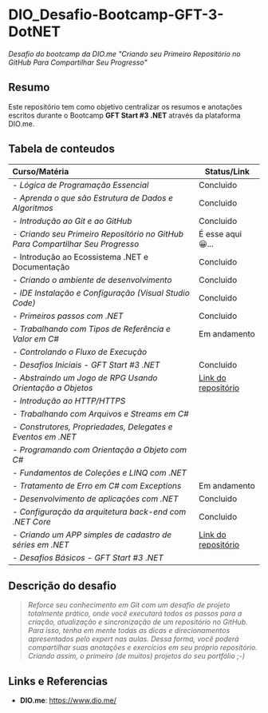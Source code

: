 # DIO_Desafio-Bootcamp-GFT-3-DotNET
*Desafio do bootcamp da DIO.me "Criando seu Primeiro Repositório no GitHub Para Compartilhar Seu Progresso"*

## Resumo

Este repositório tem como objetivo centralizar os resumos e anotações escritos durante o Bootcamp **GFT Start #3 .NET** através da plataforma DIO.me.



## Tabela de conteudos

| Curso/Matéria                                                | Status/Link                                                  |
| :----------------------------------------------------------- | ------------------------------------------------------------ |
| *- Lógica de Programação Essencial*                          | Concluido                                                    |
| *- Aprenda o que são Estrutura de Dados e Algoritmos*        | Concluido                                                    |
| *- Introdução ao Git e ao GitHub*                            | Concluido                                                    |
| *- Criando seu Primeiro Repositório no GitHub Para Compartilhar Seu Progresso* | É esse aqui 😀...                          |
| - Introdução ao Ecossistema .NET e Documentação              | Concluido                                                    |
| *- Criando o ambiente de desenvolvimento*                    | Concluido                                                    |
| *- IDE Instalação e Configuração (Visual Studio Code)*       | Concluido                                                    |
| *- Primeiros passos com .NET*                                | Concluido                                                    |
| *- Trabalhando com Tipos de Referência e Valor em C#*        | Em andamento                                                 |
| *- Controlando o Fluxo de Execução*                          |                                                              |
| *- Desafios Iniciais - GFT Start #3 .NET*                    | Concluido                                                    |
| *- Abstraindo um Jogo de RPG Usando Orientação a Objetos*    | [Link do repositório](https://github.com/BR-Darkness/Projeto_RPG_Bootcamp_GFT_Start_3) |
| *- Introdução ao HTTP/HTTPS*                                 |                                                              |
| *- Trabalhando com Arquivos e Streams em C#*                 |                                                              |
| *- Construtores, Propriedades, Delegates e Eventos em .NET*  |                                                              |
| *- Programando com Orientação a Objeto com C#*               |                                                              |
| *- Fundamentos de Coleções e LINQ com .NET*                  |                                                              |
| *- Tratamento de Erro em C# com Exceptions*                  | Em andamento                                                 |
| *- Desenvolvimento de aplicações com .NET*                   | Concluido                                                    |
| *- Configuração da arquitetura back-end com .NET Core*       | Concluido                                                    |
| *- Criando um APP simples de cadastro de séries em .NET*     | [Link do repositório](https://github.com/BR-Darkness/Projeto_Bootcamp_GFT_Cadastro_Series) |
| *- Desafios Básicos - GFT Start #3 .NET*                     |                                                              |



## Descrição do desafio
> *Reforce seu conhecimento em Git com um desafio de projeto totalmente prático, onde você executará todos os passos para a criação, atualização e sincronização de um repositório no GitHub. Para isso, tenha em mente todas as dicas e direcionamentos apresentados pelo expert nas aulas. Dessa forma, você poderá compartilhar suas anotações e exercícios em seu próprio repositório. Criando assim, o primeiro (de muitos) projetos do seu portfólio ;-)*



## Links e Referencias

- **DIO.me**: https://www.dio.me/
